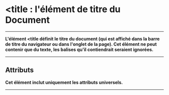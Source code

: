 # **<title : l'élément de titre du Document**
---


**L'élément <title définit le titre du document (qui est affiché dans la barre de titre du navigateur ou dans l'onglet de la page). Cet élément ne peut contenir que du texte, les balises qu'il contiendrait seraient ignorées.**

---


## **Attributs**
**Cet élément inclut uniquement les attributs universels.**

---
